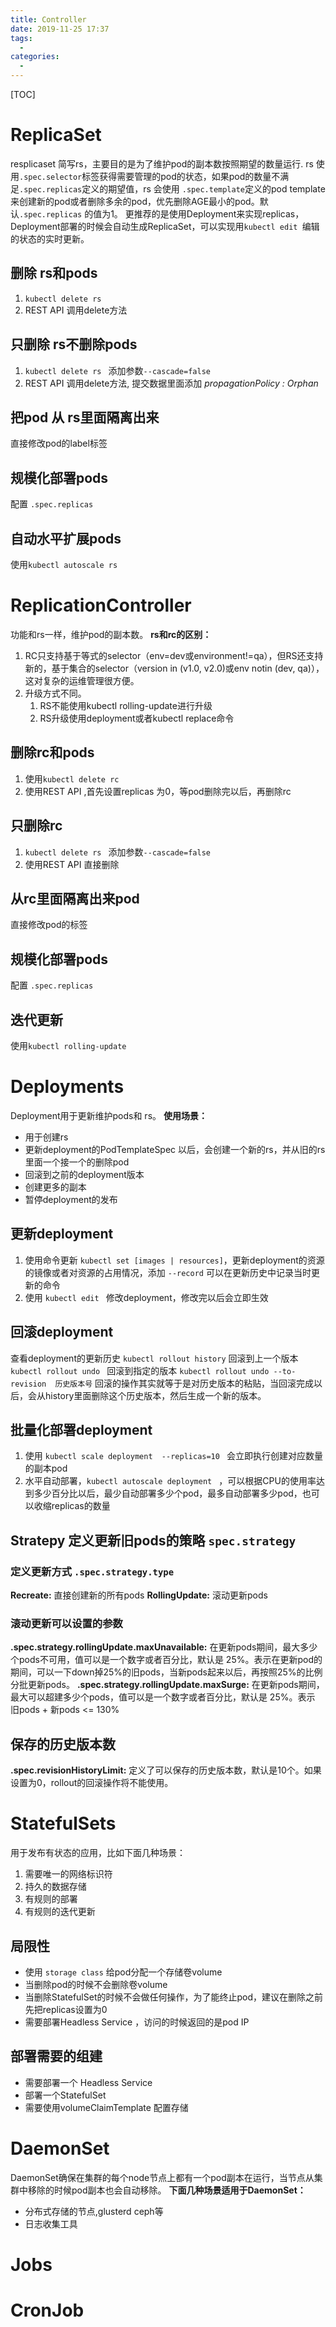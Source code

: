 ```yaml
---
title: Controller
date: 2019-11-25 17:37
tags: 
  - 
categories: 
  - 
---
```

[TOC]
# ReplicaSet
resplicaset 简写rs，主要目的是为了维护pod的副本数按照期望的数量运行.
rs 使用`.spec.selector`标签获得需要管理的pod的状态，如果pod的数量不满足`.spec.replicas`定义的期望值，rs 会使用 `.spec.template`定义的pod template来创建新的pod或者删除多余的pod，优先删除AGE最小的pod。默认`.spec.replicas` 的值为1。
更推荐的是使用Deployment来实现replicas，Deployment部署的时候会自动生成ReplicaSet，可以实现用`kubectl edit `编辑的状态的实时更新。
## 删除 rs和pods
1. `kubectl delete rs`
2. REST API 调用delete方法
## 只删除 rs不删除pods
1. `kubectl delete rs ` 添加参数`--cascade=false`
2. REST API 调用delete方法, 提交数据里面添加 *propagationPolicy : Orphan*
## 把pod 从 rs里面隔离出来
直接修改pod的label标签
## 规模化部署pods
配置 `.spec.replicas` 
## 自动水平扩展pods
使用`kubectl autoscale rs `
# ReplicationController
功能和rs一样，维护pod的副本数。
**rs和rc的区别：**
1. RC只支持基于等式的selector（env=dev或environment!=qa），但RS还支持新的，基于集合的selector（version in (v1.0, v2.0)或env notin (dev, qa)），这对复杂的运维管理很方便。
2. 升级方式不同。
    1. RS不能使用kubectl rolling-update进行升级
    2. RS升级使用deployment或者kubectl replace命令
## 删除rc和pods
1. 使用`kubectl delete rc`
2. 使用REST API ,首先设置replicas 为0，等pod删除完以后，再删除rc
## 只删除rc
1. `kubectl delete rs ` 添加参数`--cascade=false`
2. 使用REST API 直接删除
## 从rc里面隔离出来pod
直接修改pod的标签
## 规模化部署pods
配置 `.spec.replicas` 
## 迭代更新
使用`kubectl rolling-update`
# Deployments
Deployment用于更新维护pods和 rs。
**使用场景：**
- 用于创建rs
- 更新deployment的PodTemplateSpec 以后，会创建一个新的rs，并从旧的rs里面一个接一个的删除pod
- 回滚到之前的deployment版本
- 创建更多的副本
- 暂停deployment的发布
## 更新deployment
1. 使用命令更新 `kubectl set [images | resources]`，更新deployment的资源的镜像或者对资源的占用情况，添加 `--record` 可以在更新历史中记录当时更新的命令
2. 使用 `kubectl edit ` 修改deployment，修改完以后会立即生效
## 回滚deployment
查看deployment的更新历史 `kubectl rollout history`
回滚到上一个版本 `kubectl rollout undo `
回滚到指定的版本 `kubectl rollout undo --to-revision  历史版本号`
回滚的操作其实就等于是对历史版本的粘贴，当回滚完成以后，会从history里面删除这个历史版本，然后生成一个新的版本。
## 批量化部署deployment
1. 使用 `kubectl scale deployment  --replicas=10 ` 会立即执行创建对应数量的副本pod
2. 水平自动部署，`kubectl autoscale deployment ` ，可以根据CPU的使用率达到多少百分比以后，最少自动部署多少个pod，最多自动部署多少pod，也可以收缩replicas的数量
## Stratepy 定义更新旧pods的策略 `spec.strategy`
### 定义更新方式 `.spec.strategy.type`
**Recreate:** 直接创建新的所有pods
**RollingUpdate:** 滚动更新pods
### 滚动更新可以设置的参数
**.spec.strategy.rollingUpdate.maxUnavailable:** 在更新pods期间，最大多少个pods不可用，值可以是一个数字或者百分比，默认是 25%。表示在更新pod的期间，可以一下down掉25%的旧pods，当新pods起来以后，再按照25%的比例分批更新pods。
**.spec.strategy.rollingUpdate.maxSurge:**  在更新pods期间，最大可以超建多少个pods，值可以是一个数字或者百分比，默认是 25%。表示 旧pods + 新pods <= 130%
## 保存的历史版本数
**.spec.revisionHistoryLimit:** 定义了可以保存的历史版本数，默认是10个。如果设置为0，rollout的回滚操作将不能使用。
# StatefulSets
用于发布有状态的应用，比如下面几种场景：
1. 需要唯一的网络标识符
2. 持久的数据存储
3. 有规则的部署
4. 有规则的迭代更新
## 局限性
- 使用 `storage class` 给pod分配一个存储卷volume
- 当删除pod的时候不会删除卷volume
- 当删除StatefulSet的时候不会做任何操作，为了能终止pod，建议在删除之前先把replicas设置为0
- 需要部署Headless Service ，访问的时候返回的是pod IP
## 部署需要的组建
- 需要部署一个 Headless Service
- 部署一个StatefulSet 
- 需要使用volumeClaimTemplate 配置存储
# DaemonSet
DaemonSet确保在集群的每个node节点上都有一个pod副本在运行，当节点从集群中移除的时候pod副本也会自动移除。
**下面几种场景适用于DaemonSet：**
- 分布式存储的节点,glusterd   ceph等
- 日志收集工具 
# Jobs
# CronJob
